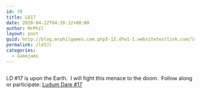 ```yaml
---
id: 70
title: LD17
date: 2010-04-22T04:26:12+00:00
author: MrPhil
layout: post
guid: http://blog.mrphilgames.com.php5-12.dfw1-1.websitetestlink.com/ld17/
permalink: /ld17/
categories:
  - Gamejams
---
```

<span class="full-image-block ssNonEditable"><span><img src="http://www.mrphilgames.com/wp-content/uploads/2010/04/LD2009-Highres-550x71.png?__SQUARESPACE_CACHEVERSION=1271910443921" alt="" /></span></span>

LD #17 is upon the Earth. &nbsp;I will fight this menace to the doom. &nbsp;Follow along or participate: [Ludum Dare #17](http://www.ludumdare.com)
